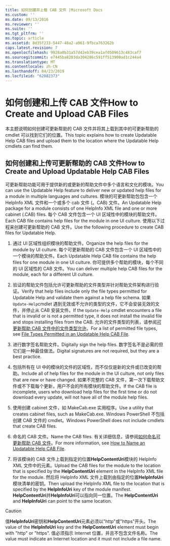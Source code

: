 ```yaml
---
title: 如何创建并上载 CAB 文件 |Microsoft Docs
ms.custom: ''
ms.date: 09/13/2016
ms.reviewer: ''
ms.suite: ''
ms.tgt_pltfrm: ''
ms.topic: article
ms.assetid: 8d35f233-5447-48a2-a961-9fbca763262b
caps.latest.revision: 7
ms.openlocfilehash: 9928a0b31a57d42eb39cea1af0509613c483caf7
ms.sourcegitcommit: e7445ba8203da304286c591ff513900ad1c244a4
ms.translationtype: MT
ms.contentlocale: zh-CN
ms.lasthandoff: 04/23/2019
ms.locfileid: "62082373"
---
```

# <a name="how-to-create-and-upload-cab-files"></a><span data-ttu-id="69017-102">如何创建和上传 CAB 文件</span><span class="sxs-lookup"><span data-stu-id="69017-102">How to Create and Upload CAB Files</span></span>

<span data-ttu-id="69017-103">本主题说明如何创建可更新帮助的 CAB 文件并将其上载到其中的可更新帮助的 cmdlet 可以找到它们的位置。</span><span class="sxs-lookup"><span data-stu-id="69017-103">This topic explains how to create Updatable Help CAB files and upload them to the location where the Updatable Help cmdlets can find them.</span></span>

## <a name="how-to-create-and-upload-updatable-help-cab-files"></a><span data-ttu-id="69017-104">如何创建和上传可更新帮助的 CAB 文件</span><span class="sxs-lookup"><span data-stu-id="69017-104">How to Create and Upload Updatable Help CAB Files</span></span>

<span data-ttu-id="69017-105">可更新帮助功能可用于提供新的或更新的帮助文件中多个语言和文化的模块。</span><span class="sxs-lookup"><span data-stu-id="69017-105">You can use the Updatable Help feature to deliver new or updated help files for a module in multiple languages and cultures.</span></span> <span data-ttu-id="69017-106">模块的可更新帮助包包含一个 HelpInfo XML 文件和一个或多个 cab 文件 (。CAB) 文件。</span><span class="sxs-lookup"><span data-stu-id="69017-106">An Updatable Help package for a module consists of one HelpInfo XML file and one or more cabinet (.CAB) files.</span></span> <span data-ttu-id="69017-107">每个 CAB 文件包含一个 UI 区域性中的模块的帮助文件。</span><span class="sxs-lookup"><span data-stu-id="69017-107">Each CAB file contains help files for the module in one UI culture.</span></span> <span data-ttu-id="69017-108">使用以下过程来创建可更新帮助的 CAB 文件。</span><span class="sxs-lookup"><span data-stu-id="69017-108">Use the following procedure to create CAB files for Updatable Help.</span></span>

1. <span data-ttu-id="69017-109">通过 UI 区域性组织模块的帮助文件。</span><span class="sxs-lookup"><span data-stu-id="69017-109">Organize the help files for the module by UI culture.</span></span> <span data-ttu-id="69017-110">每个可更新帮助的 CAB 文件包含一个 UI 区域性中的一个模块的帮助文件。</span><span class="sxs-lookup"><span data-stu-id="69017-110">Each Updatable Help CAB file contains the help files for one module in one UI culture.</span></span> <span data-ttu-id="69017-111">你可提供多个帮助的模块，每个不同的 UI 区域性的 CAB 文件。</span><span class="sxs-lookup"><span data-stu-id="69017-111">You can deliver multiple help CAB files for the module, each for a different UI culture.</span></span>

2. <span data-ttu-id="69017-112">验证的帮助文件包括允许可更新帮助的文件类型并针对帮助文件架构进行验证。</span><span class="sxs-lookup"><span data-stu-id="69017-112">Verify that help files include only the file types permitted for Updatable Help and validate them against a help file schema.</span></span> <span data-ttu-id="69017-113">如果`Update-Help`cmdlet 遇到无效或不允许的类型的文件，它不会安装无效的文件，并停止从 CAB 安装文件。</span><span class="sxs-lookup"><span data-stu-id="69017-113">If the `Update-Help` cmdlet encounters a file that is invalid or is not a permitted type, it does not install the invalid file and stops installing files from the CAB.</span></span> <span data-ttu-id="69017-114">允许的文件类型的列表，请参阅[可更新帮助 CAB 文件中的文件类型允许](./file-types-permitted-in-an-updatable-help-cab-file.md)。</span><span class="sxs-lookup"><span data-stu-id="69017-114">For a list of permitted file types, see [File Types Permitted in an Updatable Help CAB File](./file-types-permitted-in-an-updatable-help-cab-file.md).</span></span>

3. <span data-ttu-id="69017-115">进行数字签名帮助文件。</span><span class="sxs-lookup"><span data-stu-id="69017-115">Digitally sign the help files.</span></span> <span data-ttu-id="69017-116">数字签名不是必需的但它们是一种最佳做法。</span><span class="sxs-lookup"><span data-stu-id="69017-116">Digital signatures are not required, but they are a best practice.</span></span>

4. <span data-ttu-id="69017-117">包括所有在 UI 中的模块的文件的区域性，而不仅仅是新的文件或已改变的帮助。</span><span class="sxs-lookup"><span data-stu-id="69017-117">Include all of help files for the module in the UI culture, not only files that are new or have changed.</span></span> <span data-ttu-id="69017-118">如果不完整的 CAB 文件，第一次下载帮助文件或不下载每个更新，用户不会的所有模块的帮助文件。</span><span class="sxs-lookup"><span data-stu-id="69017-118">If the CAB file is incomplete, users who download help files for the first time or do not download every update, will not have all of the module help files.</span></span>

5. <span data-ttu-id="69017-119">使用创建 cabinet 文件，如 MakeCab.exe 实用程序。</span><span class="sxs-lookup"><span data-stu-id="69017-119">Use a utility that creates cabinet files, such as MakeCab.exe.</span></span> <span data-ttu-id="69017-120">Windows PowerShell 不包括创建 CAB 文件的 cmdlet。</span><span class="sxs-lookup"><span data-stu-id="69017-120">Windows PowerShell does not include cmdlets that create CAB files.</span></span>

6. <span data-ttu-id="69017-121">命名的 CAB 文件。</span><span class="sxs-lookup"><span data-stu-id="69017-121">Name the CAB files.</span></span> <span data-ttu-id="69017-122">有关详细信息，请参阅[如何命名可更新帮助 CAB 文件](./how-to-name-an-updatable-help-cab-file.md)。</span><span class="sxs-lookup"><span data-stu-id="69017-122">For more information, see [How to Name an Updatable Help CAB File](./how-to-name-an-updatable-help-cab-file.md).</span></span>

7. <span data-ttu-id="69017-123">将该模块的 CAB 文件上载到指定的位置**HelpContentUri**模块的 HelpInfo XML 文件中的元素。</span><span class="sxs-lookup"><span data-stu-id="69017-123">Upload the CAB files for the module to the location that is specified by the **HelpContentUri** element in the HelpInfo XML file for the module.</span></span> <span data-ttu-id="69017-124">然后将 HelpInfo XML 文件上载到由指定的位置**HelpInfoUri**模块清单的密钥。</span><span class="sxs-lookup"><span data-stu-id="69017-124">Then upload the HelpInfo XML file to the location that is specified by the **HelpInfoUri** key of the module manifest.</span></span> <span data-ttu-id="69017-125">**HelpContentUri**并**HelpInfoUri**可以指向同一位置。</span><span class="sxs-lookup"><span data-stu-id="69017-125">The **HelpContentUri** and **HelpInfoUri** can point to the same location.</span></span>

> [!CAUTION]
> <span data-ttu-id="69017-126">值**HelpInfoUri**密钥和**HelpContentUri**元素必须以"http"或"https"开头。</span><span class="sxs-lookup"><span data-stu-id="69017-126">The value of the **HelpInfoUri** key and the **HelpContentUri** element must begin with "http" or "https".</span></span> <span data-ttu-id="69017-127">值必须指示 Internet 位置，并且不包含文件名称。</span><span class="sxs-lookup"><span data-stu-id="69017-127">The value must indicate an Internet location and it must not include a file name.</span></span>